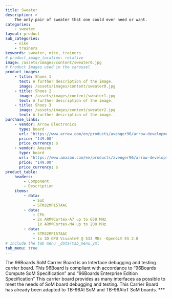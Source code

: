 ```yaml
---
title: Sweater
description: >
    The only pair of sweater that one could ever need or want.
categories:
    - sweater
layout: product
sub_categories:
    - nike
    - trainers
keywords: sweater, nike, trainers
# product_image_location: relative
image: /assets/images/content/sweater0.jpg
# Product Images used in the carousel
product_images:
    - title: Shoes 1
      text: A further description of the image.
      image: /assets/images/content/sweater0.jpg
    - title: Shoes 2
      image: /assets/images/content/sweater1.jpg
      text: A further description of the image.
    - title: Shoes 3
      image: /assets/images/content/sweater2.jpg
      text: A further description of the image.
purchase_links:
    - vendor: Arrow Electronics
      type: board
      url: "https://www.arrow.com/en/products/avenger96/arrow-development-tools"
      price: "149.00"
      price_currency: $
    - vendor: Amazon
      type: board
      url: "https://www.amazon.com/en/products/avenger96/arrow-development-tools"
      price: "149.00"
      price_currency: $
product_table:
    headers:
        - Component
        - Description
    items:
        - data:
            - SoC
            - STM32MP157AAC
        - data:
            - CPU
            - 2x ARM®Cortex-A7 up to 650 MHz
              1x ARM®Cortex-M4 up to 200 MHz
        - data:
            - STM32MP157AAC
            - 1x 3D GPU Vivante® @ 533 MHz -OpenGL® ES 2.0
# Include the tab menu _data/tab_menu.yml
tab_menu: true
---
```


The 96Boards SoM Carrier Board is an Interface debugging and testing carrier board. This 96Board is compliant with accordance to “96Boards Compute SoM Specification” and “96Boards Enterprise Edition Specification” This carrier board provides as many interfaces as possible to meet the needs of SoM board debugging and testing. This Carrier Board has already been adapted to TB-96AI SoM and TB-96AIoT SoM boards. \*\*\*
